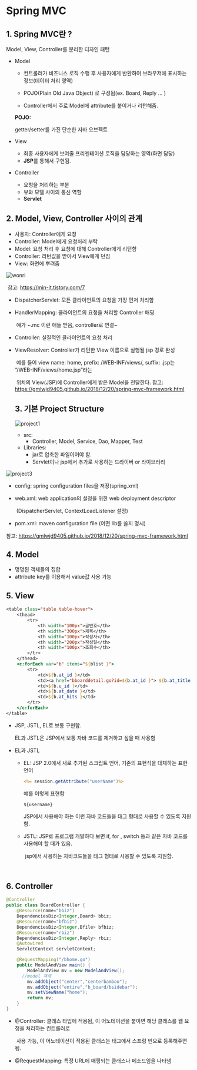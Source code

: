 # Spring MVC

## 1. Spring MVC란 ?

Model, View, Controller를 분리한 디자인 패턴

- Model

  - 컨트롤러가 비즈니스 로직 수행 후 사용자에게 반환하여 브라우저에 표시하는 정보(데이터 처리 영역)


  - POJO(Plain Old Java Object) 로 구성됨(ex. Board, Reply ... )
  - Controller에서 주로 Model에 attribute를 붙이거나 리턴해줌.

  **POJO:**

  getter/setter를 가진 단순한 자바 오브젝트

- View

  - 최종 사용자에게 보여줄 프리젠테이션 로직을 담당하는 영역(화면 담당)
  - **JSP**를 통해서 구현됨.

- Controller

  - 요청을 처리하는 부분 
  - 뷰와 모델 사이의 통신 역할
  - **Servlet**

## 2. Model, View, Controller 사이의 관계

- 사용자: Controller에게 요청
- Controller:  Model에게 요청처리 부탁
- Model: 요청 처리 후 요청에 대해 Controller에게 리턴함
- Controller:  리턴값을 받아서 View에게 던짐
- View: 화면에 뿌려줌 

![wonri](wonri.PNG)

​          참고: <https://min-it.tistory.com/7>

- DispatcherServlet:  모든 클라이언트의 요청을 가장 먼저 처리함

- HandlerMapping: 클라이언트의 요청을 처리할 Controller 매핑

  ​                            얘가 ~.mc 이런 애들 받음, controller로 연결~

- Controller:  실질적인 클라이언트의 요청 처리

- ViewResolver:  Controller가 리턴한 View 이름으로 실행될 jsp 경로 완성 

  ​                         예를 들어 view name: home, prefix: /WEB-INF/views/, suffix: .jsp는 “/WEB-INF/views/home.jsp”라는                       

  ​                         위치의 View(JSP)에 Controller에게 받은 Model을 전달한다.
  참고: https://gmlwjd9405.github.io/2018/12/20/spring-mvc-framework.html

  ## 3. 기본 Project Structure

  ![project1](project1.PNG)

  - src: 
    - Controller, Model,  Service, Dao, Mapper, Test
  - Libraries:
    - jar로 압축한 파일이어야 함.
    - Servlet이나 jsp에서 추가로 사용하는 드라이버 or 라이브러리

![project3](project3.PNG)

- config:  spring configuration files을 저장(spring.xml)

- web.xml: web application의 설정을 위한 web deployment descriptor

  ​               (DispatcherServlet, ContextLoadListener 설정)

- pom.xml: maven configuration file (어떤 lib를 쓸지 명시)

참고: https://gmlwjd9405.github.io/2018/12/20/spring-mvc-framework.html

## 4. Model

- 명명된 객체들의 집합
- attribute key를 이용해서 value값 사용 가능

## 5. View

```jsp
<table class="table table-hover">
	<thead>
		<tr>
			<th width="100px">글번호</th>
			<th width="300px">제목</th>
			<th width="100px">작성자</th>
			<th width="200px">작성일</th>
			<th width="100px">조회수</th>
		</tr>
	</thead>
	<c:forEach var="b" items="${blist }">
		<tr>
			<td>${b.at_id }</td>
			<td><a href="bboarddetail.go?id=${b.at_id }"> ${b.at_title }</a></td>
			<td>${b.u_id }</td>
			<td>${b.at_date }</td>
			<td>${b.at_hits }</td>
		</tr>
	</c:forEach>
</table>
```

- JSP, JSTL, EL로 보통 구현함.

  EL과 JSTL은 JSP에서 보통 자바 코드를 제거하고 싶을 때 사용함

- EL과 JSTL

  - EL: JSP 2.0에서 새로 추가된 스크립트 언어, 기존의 표현식을 대체하는 표현 언어

    ```jsp
    <%= session.getAttribute("userName")%>
    ```

    얘를 이렇게 표현함

    ```jstl
    ${username}
    ```

    JSP에서 사용해야 하는 이런 자바 코드들을 태그 형태로 사용할 수 있도록 지원함.

  - JSTL: JSP로 프로그램 개발하다 보면 if, for , switch 등과 같은 자바 코드를 사용해야 할 때가 있음.

    ​          jsp에서 사용하는 자바코드들을 태그 형태로 사용할 수 있도록 지원함.

    ​

## 6. Controller

```java
@Controller
public class BoardController {
	@Resource(name="bbiz")
	DependenciesBiz<Integer,Board> bbiz;
	@Resource(name="bfbiz")
	DependenciesBiz<Integer,Bfile> bfbiz;
	@Resource(name="rbiz")
	DependenciesBiz<Integer,Reply> rbiz;
	@Autowired
	ServletContext servletContext;

	@RequestMapping("/bhome.go")
	public ModelAndView main() {
		ModelAndView mv = new ModelAndView();
      //model 객체
		mv.addObject("center","centerbamboo");
		mv.addObject("entire","b_board/bsidebar");
		mv.setViewName("home");
		return mv;
	}	
}
```

- @Controller: 클래스 타입에 적용됨, 이 어노테이션을 붙이면 해당 클래스를 웹 요청을 처리하는 컨트롤러로 

  ​                     사용 가능, 이 어노테이션이 적용된 클래스는 <bean>태그에서  스프링 빈으로 등록해주면 됨. 

- @RequestMapping: 특정 URL에 매핑되는 클래스나 메소드임을 나타냄